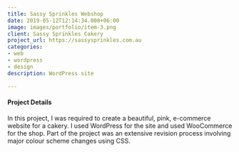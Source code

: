 ```yaml
---
title: Sassy Sprinkles Webshop
date: 2019-05-12T12:14:34.000+06:00
image: images/portfolio/item-3.png
client: Sassy Sprinkles Cakery
project_url: https://sassysprinkles.com.au
categories:
- web
- wordpress
- design
description: WordPress site

---
```

#### Project Details

In this project, I was required to create a beautiful, pink, e-commerce website for a cakery. I used WordPress for the site and used WooCommerce for the shop. Part of the project was an extensive revision process involving major colour scheme changes using CSS. 